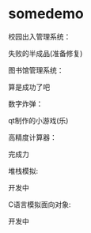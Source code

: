 # somedemo

校园出入管理系统：

失败的半成品(准备修复)

图书馆管理系统：

算是成功了吧

数字炸弹：

qt制作的小游戏(乐)

高精度计算器：

完成力

堆栈模拟:

开发中

C语言模拟面向对象:

开发中
